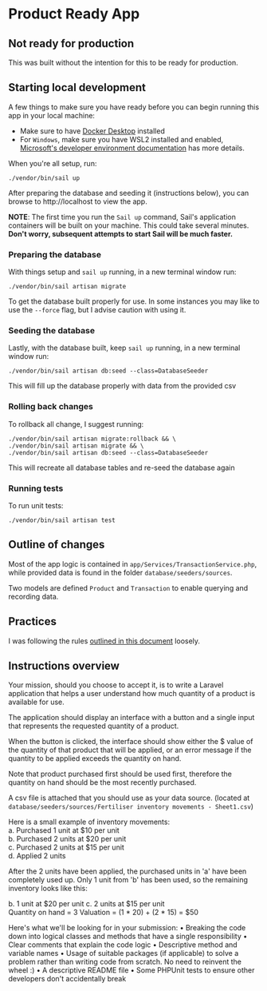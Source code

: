 # Product Ready App

## Not ready for production

This was built without the intention for this to be ready for production.

## Starting local development

A few things to make sure you have ready before you can begin running this app in your local machine:
- Make sure to have [Docker Desktop](https://www.docker.com/) installed
- For `Windows`, make sure you have WSL2 installed and enabled, [Microsoft's developer environment documentation](https://docs.microsoft.com/en-us/windows/wsl/install-win10) has more details.

When you're all setup, run:
```
./vendor/bin/sail up
```
After preparing the database and seeding it (instructions below), you can browse to http://localhost to view the app.

**NOTE**: The first time you run the `Sail up` command, Sail's application containers will be built on your machine. This could take several minutes. **Don't worry, subsequent attempts to start Sail will be much faster.**

### Preparing the database

With things setup and `sail up` running, in a new terminal window run:
```
./vendor/bin/sail artisan migrate
```
To get the database built properly for use. In some instances you may like to use the `--force` flag, but I advise caution with using it.

### Seeding the database

Lastly, with the database built, keep `sail up` running, in a new terminal window run:
```
./vendor/bin/sail artisan db:seed --class=DatabaseSeeder
```
This will fill up the database properly with data from the provided csv

### Rolling back changes

To rollback all change, I suggest running:
```
./vendor/bin/sail artisan migrate:rollback && \
./vendor/bin/sail artisan migrate && \
./vendor/bin/sail artisan db:seed --class=DatabaseSeeder
```

This will recreate all database tables and re-seed the database again

### Running tests

To run unit tests:
```
./vendor/bin/sail artisan test
```

## Outline of changes

Most of the app logic is contained in `app/Services/TransactionService.php`, while provided data is found in the folder `database/seeders/sources`.

Two models are defined `Product` and `Transaction` to enable querying and recording data.

## Practices

I was following the rules [outlined in this document](https://github.com/alexeymezenin/laravel-best-practices) loosely.

## Instructions overview

Your mission, should you choose to accept it, is to write a Laravel application that helps a user understand how much quantity of a product is available for use.

The application should display an interface with a button and a single input that represents the requested quantity of a product.

When the button is clicked, the interface should show either the $ value of the quantity of that product that will be applied, or an error message if the quantity to be applied exceeds the quantity on hand.

Note that product purchased first should be used first, therefore the quantity on hand should be the most recently purchased.

A csv file is attached that you should use as your data source. (located at `database/seeders/sources/Fertiliser inventory movements - Sheet1.csv`)

Here is a small example of inventory movements:  
a. Purchased 1 unit at $10 per unit  
b. Purchased 2 units at $20 per unit  
c. Purchased 2 units at $15 per unit  
d. Applied 2 units  

After the 2 units have been applied, the purchased units in 'a' have been completely used up. Only 1 unit from 'b' has been used, so the remaining inventory looks like this:

b. 1 unit at $20 per unit c. 2 units at $15 per unit  
Quantity on hand = 3 Valuation = (1 * 20) + (2 * 15) = $50

Here's what we'll be looking for in your submission:
	• Breaking the code down into logical classes and methods that have a single responsibility
	• Clear comments that explain the code logic
	• Descriptive method and variable names
	• Usage of suitable packages (if applicable) to solve a problem rather than writing code from scratch. No need to reinvent the wheel :)
	• A descriptive README file
	• Some PHPUnit tests to ensure other developers don't accidentally break 

